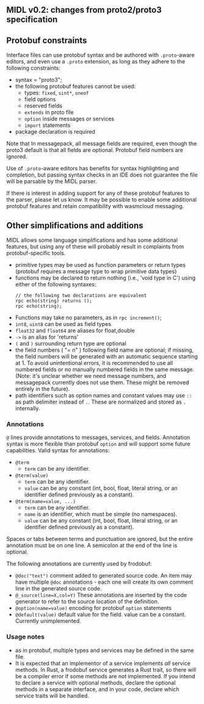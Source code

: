 ## MIDL v0.2: changes from proto2/proto3 specification

## Protobuf constraints

Interface files can use protobuf syntax and be authored with `.proto`-aware editors, and even use a `.proto` extension, as long as they adhere to the following constraints:

- syntax = "proto3";
- the following protobuf features cannot be used:
  - types: `fixed`, `sint*`, `oneof`
  - field options
  - reserved fields  
  - `extends` in proto file
  - `option` inside messages or services
  - `import` statements
- package declaration is required  

Note that In messagepack, all message fields are required, even though the proto3 default is that all fields are optional. Protobuf field numbers are ignored.

Use of `.proto`-aware editors has benefits for syntax highlighting and completion, but passing syntax checks in an IDE does not guarantee the file will be parsable by the MIDL parser.

If there is interest in adding support for any of these protobuf features to the parser, please let us know. It may be possible to enable some additional protobuf features and retain compatibility with wasmcloud messaging.


## Other simplifications and additions

MIDL allows some language simplifications and has some additional features, but using any of these will probably result in complaints from protobuf-specific tools.

- primitive types may be used as function parameters or return types (protobuf requires a message type to wrap primitive data types)
- functions may be declared to return nothing (i.e., 'void type in C') using either of the following syntaxes:  
  ```
  // the following two declarations are equivalent
  rpc echo(string) returns ();
  rpc echo(string);
  ```
- Functions may take no parameters, as in `rpc increment()`;
- `int8`, `uint8` can be used as field types
- `float32` and `float64` are aliases for float,double
- `->` is an alias for 'returns'
- `(` and `)` surrounding return type are optional
- the field numbers ( "= n" ) following field name are optional; if missing, the field
  numbers will be generated with an automatic sequence starting at 1. To avoid
  unintentional errors, it is recommended to use all numbered fields or no manually
  numbered fields in the same message. (Note: it's unclear whether we need message
  numbers, and messagepack currently does not use them. These might be removed entirely
  in the future).
- path identifiers such as option names and constant values may use `::` as path
  delimiter instead of `.`.  These are normalized and stored as `.` internally.

### Annotations

`@` lines provide annotations to messages, services, and fields. Annotation syntax 
is more flexible than protobuf `option` and will support some future capabilities.
Valid syntax for annotations:

- `@term`
  - `term` can be any identifier.
- `@term(value)`
  - `term` can be any identifier.
  - `value` can be any constant (int, bool, float, literal string, or an identifier 
    defined previously as a constant).
- `@term(name=value, ...)`
  - `term` can be any identifier. 
  - `name` is an identifier, which must be simple (no namespaces).
  - `value` can be any constant (int, bool, float, literal string, or an identifier 
    defined previously as a constant).
  
Spaces or tabs between terms and punctuation are ignored, but the entire annotation must
be on one line. A semicolon at the end of the line is optional.

The following annotations are currently used by frodobuf:

- `@doc("text")` comment added to generated source code. An item may have multiple 
  `@doc` annotations - each one will create its own comment line in the generated source code.
- `@_source(line=X,col=Y)` These annotations are inserted by the code generator to refer
  to the source location of the definition. 
- `@option(name=value)` encoding for protobuf `option` statements
- `@default(value)` default value for the field. value can be a constant. 
  Currently unimplemented.

### Usage notes

- as in protobuf, multiple types and services may be defined in the same file.
- It is expected that an implementor of a service implements _all_ service methods. In Rust, a 
  frodobuf service generates a Rust trait, so there will be a compiler error if some 
  methods are not implemented. If you intend to declare a service with optional methods,
  declare the optional methods in a separate interface, and in your code, declare which 
  service traits will be handled.
